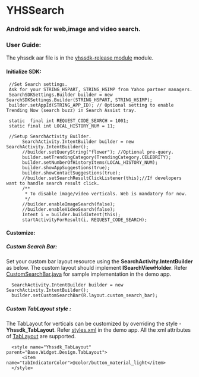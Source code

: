 # YHSSearch
### Android sdk for web,image and video search.

### User Guide:

The yhssdk aar file is in the [yhssdk-release module](./yhssdk-release) module.

#### Initialize SDK:
  ```
   //Set Search settings.
   Ask for your STRING_HSPART, STRING_HSIMP from Yahoo partner managers.
   SearchSDKSettings.Builder builder = new SearchSDKSettings.Builder(STRING_HSPART, STRING_HSIMP);
   builder.setAppId(STRING_APP_ID); // Optional setting to enable Trending Now (search buzz) in Search Assist tray.

   static  final int REQUEST_CODE_SEARCH = 1001;
   static final int LOCAL_HISTORY_NUM = 11;

   //Setup SearchActivity Builder.
        SearchActivity.IntentBuilder builder = new SearchActivity.IntentBuilder();
        //builder.setQueryString("flower"); //Optional pre-query.
        builder.setTrendingCategory(TrendingCategory.CELEBRITY);
        builder.setNumberOfHistoryItems(LOCAL_HISTORY_NUM);
        builder.showAppSuggestions(true);
        builder.showContactSuggestions(true);
        //builder.setSearchResultClickListener(this);//If developers want to handle search result click.
        /**
         * To disable image/video verticals. Web is mandatory for now.
         */
        //builder.enableImageSearch(false);
        //builder.enableVideoSearch(false);
        Intent i = builder.buildIntent(this);
        startActivityForResult(i, REQUEST_CODE_SEARCH);
  ```
#### Customize:

##### Custom Search Bar:
Set your custom bar layout resource using the **SearchActivity.IntentBuilder** as below. The custom layout should implement **ISearchViewHolder**.
Refer [CustomSearchBar.java](./app/src/main/java/com/yahoo/search/yhssearch/custom/CustomSearchBar.java) for sample implementation in the demo app.

  ```
    SearchActivity.IntentBuilder builder = new SearchActivity.IntentBuilder();
    builder.setCustomSearchBar(R.layout.custom_search_bar);
  ```
##### Custom TabLayout style :
The TabLayout for verticals can be customized by overriding the style - **Yhssdk_TabLayout**.
Refer [styles.xml](./app/src/main/res/values/styles.xml) in the demo app. All the xml attributes of [TabLayout](https://developer.android.com/reference/android/support/design/widget/TabLayout.html) are supported.

  ```
    <style name="Yhssdk_TabLayout" parent="Base.Widget.Design.TabLayout">
        <item name="tabIndicatorColor">@color/button_material_light</item>
    </style>
  ```